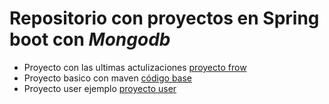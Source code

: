 # Repositorio con proyectos en Spring boot con _Mongodb_
* Proyecto con las ultimas actulizaciones [proyecto frow](proyecto_mongodb_springboot/com.sofka.frowFinal)
* Proyecto basico con maven [código base](proyecto_mongodb_springboot/rest_tutorial)
* Proyecto user ejemplo [proyecto user](proyecto_mongodb_springboot/users)
